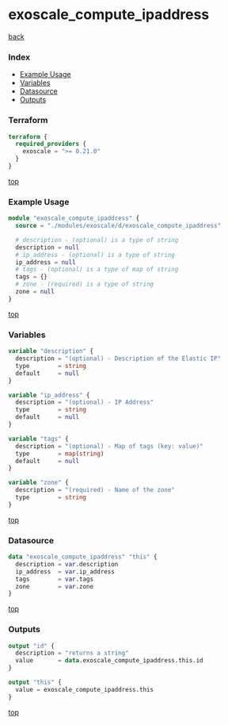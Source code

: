 # exoscale_compute_ipaddress

[back](../exoscale.md)

### Index

- [Example Usage](#example-usage)
- [Variables](#variables)
- [Datasource](#datasource)
- [Outputs](#outputs)

### Terraform

```terraform
terraform {
  required_providers {
    exoscale = ">= 0.21.0"
  }
}
```

[top](#index)

### Example Usage

```terraform
module "exoscale_compute_ipaddress" {
  source = "./modules/exoscale/d/exoscale_compute_ipaddress"

  # description - (optional) is a type of string
  description = null
  # ip_address - (optional) is a type of string
  ip_address = null
  # tags - (optional) is a type of map of string
  tags = {}
  # zone - (required) is a type of string
  zone = null
}
```

[top](#index)

### Variables

```terraform
variable "description" {
  description = "(optional) - Description of the Elastic IP"
  type        = string
  default     = null
}

variable "ip_address" {
  description = "(optional) - IP Address"
  type        = string
  default     = null
}

variable "tags" {
  description = "(optional) - Map of tags (key: value)"
  type        = map(string)
  default     = null
}

variable "zone" {
  description = "(required) - Name of the zone"
  type        = string
}
```

[top](#index)

### Datasource

```terraform
data "exoscale_compute_ipaddress" "this" {
  description = var.description
  ip_address  = var.ip_address
  tags        = var.tags
  zone        = var.zone
}
```

[top](#index)

### Outputs

```terraform
output "id" {
  description = "returns a string"
  value       = data.exoscale_compute_ipaddress.this.id
}

output "this" {
  value = exoscale_compute_ipaddress.this
}
```

[top](#index)